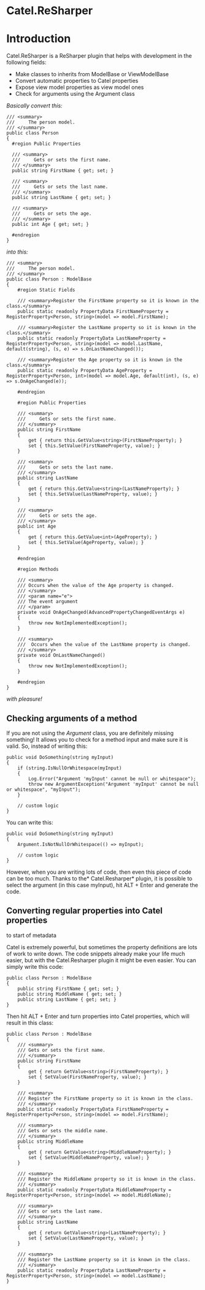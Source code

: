 Catel.ReSharper
===============

# Introduction

Catel.ReSharper is a ReSharper plugin that helps with development in the following
fields:

* Make classes to inherits from ModelBase or ViewModelBase
* Convert automatic properties to Catel properties
* Expose view model properties as view model ones
* Check for arguments using the Argument class

_Basically convert this:_

    /// <summary>
    ///     The person model.
    /// </summary>
    public class Person 
    {
      #region Public Properties

      /// <summary>
      ///     Gets or sets the first name.
      /// </summary>
      public string FirstName { get; set; }
  
      /// <summary>
      ///     Gets or sets the last name.
      /// </summary>
      public string LastName { get; set; }
  
      /// <summary>
      ///     Gets or sets the age.
      /// </summary>
      public int Age { get; set; }
      
      #endregion
    }
    
_into this:_

    /// <summary>
    ///     The person model.
    /// </summary>
    public class Person : ModelBase
    {
        #region Static Fields

        /// <summary>Register the FirstName property so it is known in the class.</summary>
        public static readonly PropertyData FirstNameProperty = RegisterProperty<Person, string>(model => model.FirstName);
        
        /// <summary>Register the LastName property so it is known in the class.</summary>
        public static readonly PropertyData LastNameProperty = RegisterProperty<Person, string>(model => model.LastName, default(string), (s, e) => s.OnLastNameChanged());

        /// <summary>Register the Age property so it is known in the class.</summary>
        public static readonly PropertyData AgeProperty = RegisterProperty<Person, int>(model => model.Age, default(int), (s, e) => s.OnAgeChanged(e));

        #endregion

        #region Public Properties

        /// <summary>
        ///     Gets or sets the first name.
        /// </summary>
        public string FirstName
        {
            get { return this.GetValue<string>(FirstNameProperty); }
            set { this.SetValue(FirstNameProperty, value); }
        }

        /// <summary>
        ///     Gets or sets the last name.
        /// </summary>
        public string LastName
        {
            get { return this.GetValue<string>(LastNameProperty); }
            set { this.SetValue(LastNameProperty, value); }
        }

        /// <summary>
        ///     Gets or sets the age.
        /// </summary>
        public int Age
        {
            get { return this.GetValue<int>(AgeProperty); }
            set { this.SetValue(AgeProperty, value); }
        }

        #endregion
        
        #region Methods
    
        /// <summary>
        /// Occurs when the value of the Age property is changed.
        /// </summary>
        /// <param name="e">
        /// The event argument
        /// </param>
        private void OnAgeChanged(AdvancedPropertyChangedEventArgs e)
        {
            throw new NotImplementedException();
        }
    
        /// <summary>
        ///  Occurs when the value of the LastName property is changed.
        /// </summary>
        private void OnLastNameChanged()
        {
            throw new NotImplementedException();
        }
    
        #endregion
    }
    
_with pleasure!_

## Checking arguments of a method

If you are not using the *Argument* class, you are definitely missing something! It allows you to check for a method input and make sure it is valid. So, instead of writing this:

	public void DoSomething(string myInput)
	{
	    if (string.IsNullOrWhitespace(myInput)
	    {
	        Log.Error("Argument 'myInput' cannot be null or whitespace");
	        throw new ArgumentException("Argument 'myInput' cannot be null or whitespace", "myInput");
	    }
	
	    // custom logic
	}

You can write this:

	public void DoSomething(string myInput)
	{
	    Argument.IsNotNullOrWhitespace(() => myInput);
	
	    // custom logic
	}

However, when you are writing lots of code, then even this piece of code can be too much. Thanks to the* Catel.Resharper* plugin, it is possible to select the argument (in this case myInput), hit ALT + Enter and generate the code.


## Converting regular properties into Catel properties

to start of metadata

Catel is extremely powerful, but sometimes the property definitions are lots of work to write down. The code snippets already make your life much easier, but with the Catel.Resharper plugin it might be even easier. You can simply write this code:

	public class Person : ModelBase
	{
	    public string FirstName { get; set; }
	    public string MiddleName { get; set; }
	    public string LastName { get; set; }
	}

Then hit ALT + Enter and turn properties into Catel properties, which will result in this class:

	public class Person : ModelBase
	{
	    /// <summary>
	    /// Gets or sets the first name.
	    /// </summary>
	    public string FirstName
	    {
	        get { return GetValue<string>(FirstNameProperty); }
	        set { SetValue(FirstNameProperty, value); }
	    }
	  
	    /// <summary>
	    /// Register the FirstName property so it is known in the class.
	    /// </summary>
	    public static readonly PropertyData FirstNameProperty = RegisterProperty<Person, string>(model => model.FirstName);
	  
	    /// <summary>
	    /// Gets or sets the middle name.
	    /// </summary>
	    public string MiddleName
	    {
	        get { return GetValue<string>(MiddleNameProperty); }
	        set { SetValue(MiddleNameProperty, value); }
	    }
	  
	    /// <summary>
	    /// Register the MiddleName property so it is known in the class.
	    /// </summary>
	    public static readonly PropertyData MiddleNameProperty = RegisterProperty<Person, string>(model => model.MiddleName);
	  
	    /// <summary>
	    /// Gets or sets the last name.
	    /// </summary>
	    public string LastName
	    {
	        get { return GetValue<string>(LastNameProperty); }
	        set { SetValue(LastNameProperty, value); }
	    }
	  
	    /// <summary>
	    /// Register the LastName property so it is known in the class.
	    /// </summary>
	    public static readonly PropertyData LastNameProperty = RegisterProperty<Person, string>(model => model.LastName);
	}